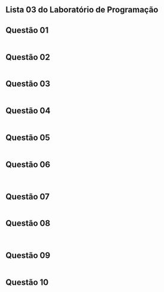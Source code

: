 ## Lista 03 do Laboratório de Programação

## Questão 01

```C


```

## Questão 02

```C


```

## Questão 03

```C


```

## Questão 04

```C


```

## Questão 05

```C


```
## Questão 06

```C



```

## Questão 07
```C


```
## Questão 08
```C



```
## Questão 09
```C


```

## Questão 10
```C


 
```

